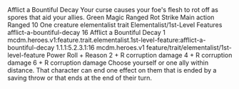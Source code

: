 <ability>
  <name>Afflict a Bountiful Decay</name>
  <flavor>Your curse causes your foe&apos;s flesh to rot off as spores that aid your allies.</flavor>
  <keywords>
    <keyword>Green</keyword>
    <keyword>Magic</keyword>
    <keyword>Ranged</keyword>
    <keyword>Rot</keyword>
    <keyword>Strike</keyword>
  </keywords>
  <type>Main action</type>
  <distance>Ranged 10</distance>
  <target>One creature</target>
  <metadata>
    <class>elementalist</class>
    <feature_type>trait</feature_type>
    <file_dpath>Elementalist/1st-Level Features</file_dpath>
    <item_id>afflict-a-bountiful-decay</item_id>
    <item_index>16</item_index>
    <item_name>Afflict a Bountiful Decay</item_name>
    <level>1</level>
    <scc>mcdm.heroes.v1:feature.trait.elementalist.1st-level-feature:afflict-a-bountiful-decay</scc>
    <scdc>1.1.1:5.2.3.1:16</scdc>
    <source>mcdm.heroes.v1</source>
    <type>feature/trait/elementalist/1st-level-feature</type>
  </metadata>
  <effects>
    <effect type="roll">
      <roll>Power Roll + Reason</roll>
      <t1>2 + R corruption damage</t1>
      <t2>4 + R corruption damage</t2>
      <t3>6 + R corruption damage</t3>
    </effect>
    <effect type="mundane">Choose yourself or one ally within distance. That character can end one effect on them that is ended by a saving throw or that ends at the end of their turn.</effect>
  </effects>
</ability>
